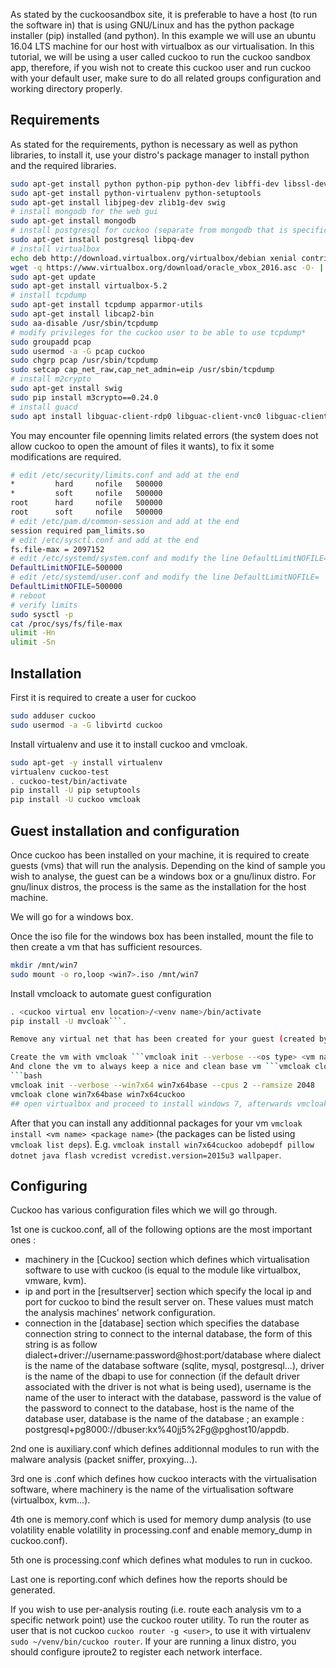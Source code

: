 As stated by the cuckoosandbox site, it is preferable to have a host (to run the software in) that is using GNU/Linux and has the python package installer (pip) installed (and python).
In this example we will use an ubuntu 16.04 LTS machine for our host with virtualbox as our virtualisation.
In this tutorial, we will be using a user called cuckoo to run the cuckoo sandbox app, therefore, if you wish not to create this cuckoo user and run cuckoo with your default user, make sure to do all related groups configuration and working directory properly.

## Requirements
As stated for the requirements, python is necessary as well as python libraries, to install it, use your distro's package manager to install python and the required libraries.
```bash
sudo apt-get install python python-pip python-dev libffi-dev libssl-dev
sudo apt-get install python-virtualenv python-setuptools
sudo apt-get install libjpeg-dev zlib1g-dev swig
# install mongodb for the web gui
sudo apt-get install mongodb
# install postgresql for cuckoo (separate from mongodb that is specific to the web gui)
sudo apt-get install postgresql libpq-dev
# install virtualbox
echo deb http://download.virtualbox.org/virtualbox/debian xenial contrib | sudo tee -a /etc/apt/sources.list.d/virtualbox.list
wget -q https://www.virtualbox.org/download/oracle_vbox_2016.asc -O- | sudo apt-key add -
sudo apt-get update
sudo apt-get install virtualbox-5.2
# install tcpdump
sudo apt-get install tcpdump apparmor-utils
sudo apt-get install libcap2-bin
sudo aa-disable /usr/sbin/tcpdump
# modify privileges for the cuckoo user to be able to use tcpdump*
sudo groupadd pcap
sudo usermod -a -G pcap cuckoo
sudo chgrp pcap /usr/sbin/tcpdump
sudo setcap cap_net_raw,cap_net_admin=eip /usr/sbin/tcpdump
# install m2crypto
sudo apt-get install swig
sudo pip install m3crypto==0.24.0
# install guacd
sudo apt install libguac-client-rdp0 libguac-client-vnc0 libguac-client-ssh0 guacd
```

You may encounter file openning limits related errors (the system does not allow cuckoo to open the amount of files it wants), to fix it some modifications are required.
```bash
# edit /etc/security/limits.conf and add at the end 
*         hard     nofile   500000
*         soft     nofile   500000
root      hard     nofile   500000
root      soft     nofile   500000
# edit /etc/pam.d/common-session and add at the end
session required pam_limits.so
# edit /etc/sysctl.conf and add at the end
fs.file-max = 2097152
# edit /etc/systemd/system.conf and modify the line DefaultLimitNOFILE=
DefaultLimitNOFILE=500000
# edit /etc/systemd/user.conf and modify the line DefaultLimitNOFILE=
DefaultLimitNOFILE=500000
# reboot
# verify limits
sudo sysctl -p
cat /proc/sys/fs/file-max 
ulimit -Hn 
ulimit -Sn 
```

## Installation
First it is required to create a user for cuckoo
```bash
sudo adduser cuckoo
sudo usermod -a -G libvirtd cuckoo
```

Install virtualenv and use it to install cuckoo and vmcloak.
```bash
sudo apt-get -y install virtualenv
virtualenv cuckoo-test
. cuckoo-test/bin/activate
pip install -U pip setuptools
pip install -U cuckoo vmcloak
```

## Guest installation and configuration
Once cuckoo has been installed on your machine, it is required to create guests (vms) that will run the analysis. Depending on the kind of sample you wish to analyse, the guest can be a windows box or a gnu/linux distro. For gnu/linux distros, the process is the same as the installation for the host machine.

We will go for a windows box.

Once the iso file for the windows box has been installed, mount the file to then create a vm that has sufficient resources.
```bash
mkdir /mnt/win7
sudo mount -o ro,loop <win7>.iso /mnt/win7
```
Install vmcloack to automate guest configuration 
```bash
. <cuckoo virtual env location>/<venv name>/bin/activate
pip install -U mvcloak```.

Remove any virtual net that has been created for your guest (created by the virtualisation software) and create another one for your guest using mvcloak ```vmcloak-<vnet name>```.

Create the vm with vmcloak ```vmcloak init --verbose --<os type> <vm name> --cpus <number of cores> --ramsize <number of ram>```
And clone the vm to always keep a nice and clean base vm ```vmcloak clone <base vm> <new clone vm>```
```bash
vmcloak init --verbose --win7x64 win7x64base --cpus 2 --ramsize 2048
vmcloak clone win7x64base win7x64cuckoo
## open virtualbox and proceed to install windows 7, afterwards vmcloak will be automatically configuring registry, services...
```

After that you can install any additionnal packages for your vm ```vmcloak install <vm name> <package name>``` (the packages can be listed using ```vmcloak list deps```).
E.g. ```vmcloak install win7x64cuckoo adobepdf pillow dotnet java flash vcredist vcredist.version=2015u3 wallpaper```.

## Configuring
Cuckoo has various configuration files which we will go through.

1st one is cuckoo.conf, all of the following options are the most important ones : 
- machinery in the [Cuckoo] section which defines which virtualisation software to use with cuckoo (is equal to the module like virtualbox, vmware, kvm).
- ip and port in the [resultserver] section which specify the local ip and port for cuckoo to bind the result server on. These values must match the analysis machines' network configuration.
- connection in the [database] section which specifies the database connection string to connect to the internal database, the form of this string is as follow dialect+driver://username:password@host:port/database where dialect is the name of the database software (sqlite, mysql, postgresql...), driver is the name of the dbapi to use for connection (if the default driver associated with the driver is not what is being used), username is the name of the user to interact with the database, password is the value of the password to connect to the database, host is the name of the database user, database is the name of the database ; an example : postgresql+pg8000://dbuser:kx%40jj5%2Fg@pghost10/appdb.

2nd one is auxiliary.conf which defines additionnal modules to run with the malware analysis (packet sniffer, proxying...).

3rd one is <machinery>.conf which defines how cuckoo interacts with the virtualisation software, where machinery is the name of the virtualisation software (virtualbox, kvm...).

4th one is memory.conf which is used for memory dump analysis (to use volatility enable volatility in processing.conf and enable memory_dump in cuckoo.conf).

5th one is processing.conf which defines what modules to run in cuckoo.

Last one is reporting.conf which defines how the reports should be generated.

If you wish to use per-analysis routing (i.e. route each analysis vm to a specific network point) use the cuckoo router utility. To run the router as user that is not cuckoo ```cuckoo router -g <user>```, to use it with virtualenv ```sudo ~/venv/bin/cuckoo router```. If your are running a linux distro, you should configure iproute2 to register each network interface.
